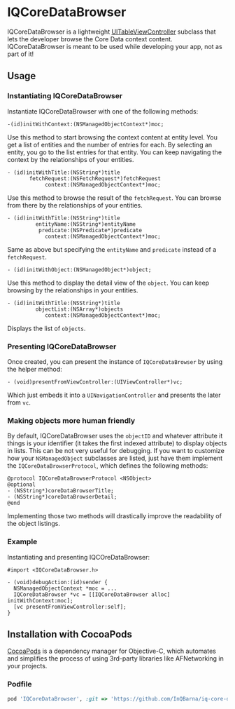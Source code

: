 # IQCoreDataBrowser
IQCoreDataBrowser is a lightweight [UITableViewController](https://developer.apple.com/library/prerelease/ios/documentation/UIKit/Reference/UITableViewController_Class/index.html) subclass that lets the developer browse the Core Data context content. IQCoreDataBrowser is meant to be used while developing your app, not as part of it!

## Usage
### Instantiating IQCoreDataBrowser
Instantiate IQCoreDataBrowser with one of the following methods:
```objc
-(id)initWithContext:(NSManagedObjectContext*)moc;
``` 
Use this method to start browsing the context content at entity level. You get a list of entities and the number of entries for each. By selecting an entity, you go to the list entries for that entity. You can keep navigating the context by the relationships of your entities.
```objc
- (id)initWithTitle:(NSString*)title 
       fetchRequest:(NSFetchRequest*)fetchRequest
            context:(NSManagedObjectContext*)moc;
```
Use this method to browse the result of the `fetchRequest`. You can browse from there by the relationships of your entities.
```objc
- (id)initWithTitle:(NSString*)title
         entityName:(NSString*)entityName
          predicate:(NSPredicate*)predicate
            context:(NSManagedObjectContext*)moc;
```
Same as above but specifying the `entityName` and `predicate` instead of a `fetchRequest`.
```objc
- (id)initWithObject:(NSManagedObject*)object;
```
Use this method to display the detail view of the `object`. You can keep browsing by the relationships in your entities.
```objc
- (id)initWithTitle:(NSString*)title 
         objectList:(NSArray*)objects 
            context:(NSManagedObjectContext*)moc;
```
Displays the list of `objects`.

### Presenting IQCoreDataBrowser
Once created, you can present the instance of `IQCoreDataBrowser` by using the helper method:
```objc
- (void)presentFromViewController:(UIViewController*)vc;
```
Which just embeds it into a `UINavigationController` and presents the later from `vc`.

### Making objects more human friendly
By default, IQCoreDataBrowser uses the `objectID` and whatever attribute it things is your identifier (it takes the first indexed attribute) to display objects in lists. This can be not very useful for debugging. If you want to customize how your `NSManagedObject` subclasses are listed, just have them implement the `IQCoreDataBrowserProtocol`, which defines the following methods:
```objc
@protocol IQCoreDataBrowserProtocol <NSObject>
@optional
- (NSString*)coreDataBrowserTitle;
- (NSString*)coreDataBrowserDetail;
@end
```
Implementing those two methods will drastically improve the readability of the object listings.

### Example
Instantiating and presenting IQCOreDataBrowser:
```objc
#import <IQCoreDataBrowser.h>

- (void)debugAction:(id)sender {
  NSManagedObjectContext *moc = ...
  IQCoreDataBrowser *vc = [[IQCoreDataBrowser alloc] initWithContext:moc];
  [vc presentFromViewController:self];
}
```
## Installation with CocoaPods
[CocoaPods](http://cocoapods.org) is a dependency manager for Objective-C, which automates and simplifies the process of using 3rd-party libraries like AFNetworking in your projects.

### Podfile
```ruby
pod 'IQCoreDataBrowser', :git => 'https://github.com/InQBarna/iq-core-data-browser/iq-core-data-browser.git'
```
